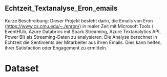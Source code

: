 ## Echtzeit_Textanalyse_Eron_emails
Kurze Beschreibung: Dieser Projekt besteht darin, die Emails von Eron (https://www.cs.cmu.edu/~./enron/) in realer Zeit mit Microsoft Tools ( EventHUb, Azure Databrics mit Spark Streaming, Azure Textanalytics API, Power BI) als Streaming-Daten zu analysieren. Die Analyse berechnet in Echtzeit die Sentiments der Mitarbeiter aus ihren Emails. Dies kann helfen, ihrer Satisfaction oder Engagement zu ermitteln. 
# Dataset
